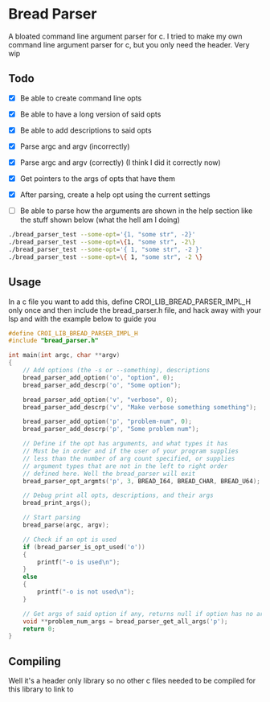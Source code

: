 # Bread Parser

A bloated command line argument parser for c.
I tried to make my own command line argument parser for c, but you only need the
header. Very wip

## Todo

-   [x] Be able to create command line opts
-   [x] Be able to have a long version of said opts
-   [x] Be able to add descriptions to said opts
-   [x] Parse argc and argv (incorrectly)
-   [x] Parse argc and argv (correctly) (I think I did it correctly now)
-   [x] Get pointers to the args of opts that have them
-   [x] After parsing, create a help opt using the current settings

-   [ ] Be able to parse how the arguments are shown in the help section like
        the stuff shown below (what the hell am I doing)

```bash
./bread_parser_test --some-opt='{1, "some str", -2}'
./bread_parser_test --some-opt=\{1, "some str", -2\}
./bread_parser_test --some-opt='{ 1, "some str", -2 }'
./bread_parser_test --some-opt=\{ 1, "some str", -2 \}
```

## Usage

In a c file you want to add this, define CROI_LIB_BREAD_PARSER_IMPL_H only once
and then include the bread_parser.h file, and hack away with your lsp and with
the example below to guide you

```c
#define CROI_LIB_BREAD_PARSER_IMPL_H
#include "bread_parser.h"

int main(int argc, char **argv)
{
    // Add options (the -s or --something), descriptions
    bread_parser_add_option('o', "option", 0);
    bread_parser_add_descrp('o', "Some option");

    bread_parser_add_option('v', "verbose", 0);
    bread_parser_add_descrp('v', "Make verbose something something");

    bread_parser_add_option('p', "problem-num", 0);
    bread_parser_add_descrp('p', "Some problem num");

    // Define if the opt has arguments, and what types it has
    // Must be in order and if the user of your program supplies
    // less than the number of arg count specified, or supplies
    // argument types that are not in the left to right order
    // defined here. Well the bread_parser will exit
    bread_parser_opt_argmts('p', 3, BREAD_I64, BREAD_CHAR, BREAD_U64);

    // Debug print all opts, descriptions, and their args
    bread_print_args();

    // Start parsing
    bread_parse(argc, argv);

    // Check if an opt is used
    if (bread_parser_is_opt_used('o'))
    {
        printf("-o is used\n");
    }
    else
    {
        printf("-o is not used\n");
    }

    // Get args of said option if any, returns null if option has no arg count
    void **problem_num_args = bread_parser_get_all_args('p');
    return 0;
}
```

## Compiling

Well it's a header only library so no other c files needed to be compiled for
this library to link to
